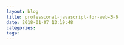 ```yaml
---
layout: blog
title: professional-javascript-for-web-3-6
date: 2018-01-07 13:19:48
categories:
tags:
---
```

